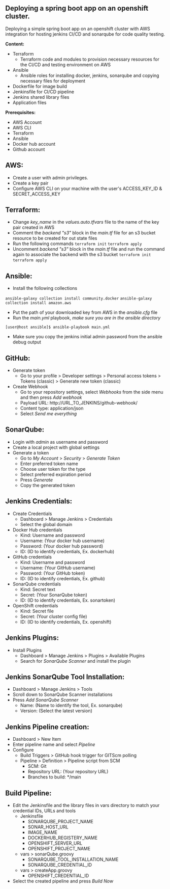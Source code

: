 
## **Deploying a spring boot app on an openshift cluster.**

Deploying a simple spring boot app on an openshift cluster with AWS integration for hosting jenkins CI/CD and sonarqube for code quality testing.

**Content:**
- Terraform
  - Terraform code and modules to provision necessary resources for the CI/CD and testing environment on AWS
- Ansible
  - Ansible roles for installing docker, jenkins, sonarqube and copying necessary files for deployment
- Dockerfile for image build
- Jenkinsfile for CI/CD pipeline
- Jenkins shared library files
- Application files

**Prerequisites:**
- AWS Account
- AWS CLI
- Terraform
- Ansible
- Docker hub account
- Github account

## AWS:
- Create a user with admin privileges.
- Create a key pair
- Configure AWS CLI on your machine with the user's ACCESS_KEY_ID & SECRET_ACCESS_KEY

## Terraform:
- Change *key_name* in the *values.auto.tfvars* file to the name of the key pair created in AWS
- Comment the *backend "s3"* block in the *main.tf* file for an s3 bucket resource to be created for out state files
- Run the following commands
`terraform init`
`terraform apply`
 - Uncomment *backend "s3"* block in the *main.tf* file  and run the command again to associate the backend with the s3 bucket
 `terraform init`
  `terraform apply`

## Ansible:
- Install the following collections

`ansible-galaxy collection install community.docker`
`ansible-galaxy collection install amazon.aws`
- Put the path of your downloaded key from AWS in the *ansible.cfg* file
- Run the *main.yml* playbook, *make sure you are in the ansible directory*

`[user@host ansible]$ ansible-playbook main.yml`
- Make sure you copy the jenkins initial admin password from the ansible debug output

## GitHub:
- Generate token
	- Go to your profile > Developer settings > Personal access tokens > Tokens (classic) > Generate new token (classic)
- Create Webhook
	- Go to your repository settings, select *Webhooks* from the side menu and then press *Add webhook*
	- Payload URL: http://URL_TO_JENKINS/github-webhook/
	- Content type: application/json
	- Select *Send me everything*

## SonarQube:

- Login with *admin* as username and password
- Create a local project with global settings
- Generate a token
	- Go to *My Account* > *Security* > *Generate Token*
	- Enter preferred token name
	- Choose user token for the type
	- Select preferred expiration period
	- Press *Generate*
	- Copy the generated token

## Jenkins Credentials:
- Create Credentials
	- Dashboard > Manage Jenkins > Credentials
	- Select the global domain
 - Docker Hub credentials
	 - Kind: Username and password
	 - Username: (Your docker hub username)
	 - Password: (Your docker hub password)
	 - ID: (ID to identify credentials, Ex. dockerhub)
- GitHub credentials
	 - Kind: Username and password
	 - Username: (Your GitHub username)
	 - Password: (Your GitHub token)
	 - ID: (ID to identify credentials, Ex. github)
- SonarQube credentials
	 - Kind: Secret text
	 - Secret: (Your SonarQube token)
	 - ID: (ID to identify credentials, Ex. sonartoken)
- OpenShift credentials
	 - Kind: Secret file
	 - Secret: (Your cluster config file)
	 - ID: (ID to identify credentials, Ex. openshift)

## Jenkins Plugins:
- Install Plugins
	- Dashboard > Manage Jenkins > Plugins > Available Plugins
	- Search for *SonarQube Scanner* and install the plugin

## Jenkins SonarQube Tool Installation:
- Dashboard > Manage Jenkins > Tools
- Scroll down to SonarQube Scanner installations
- Press *Add SonarQube Scanner*
	- Name: (Name to identify the tool, Ex. sonarqube)
	- Version: (Select the latest version)

## Jenkins Pipeline creation:
- Dashboard > New Item
- Enter pipeline name and select *Pipeline*
- Configure
	- Build Triggers > GitHub hook trigger for GITScm polling
	- Pipeline > Definition > Pipeline script from SCM
		- SCM: Git
		- Repository URL: (Your repository URL)
		- Branches to build: */main

## Build Pipeline:
- Edit the Jenkinsfile and the library files in vars directory to match your credential IDs, URLs and tools
	- Jenkinsfile
		- SONARQUBE_PROJECT_NAME
		- SONAR_HOST_URL
		- IMAGE_NAME
		- DOCKERHUB_REGISTERY_NAME
		- OPENSHIFT_SERVER_URL
		- OPENSHIFT_PROJECT_NAME
	- vars > sonarQube.groovy
		- SONARQUBE_TOOL_INSTALLATION_NAME
		- SONARQUBE_CREDENTIAL_ID
	- vars > createApp.groovy
		- OPENSHIFT_CREDENTIAL_ID
- Select the created pipeline and press *Build Now*







